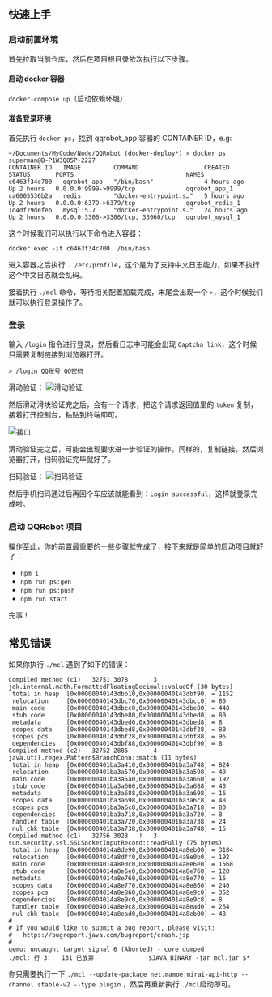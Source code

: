 

## 快速上手

### 启动前置环境

首先拉取当前仓库，然后在项目根目录依次执行以下步骤。

#### 启动 docker 容器

`docker-compose up`（启动依赖环境）

#### 准备登录环境

首先执行 `docker ps`，找到 qqrobot_app 容器的 CONTAINER ID，e.g:

```shell
~/Documents/MyCode/Node/QQRobot (docker-deploy*) » docker ps                                                   superman@B-P1W3Q05P-2227
CONTAINER ID   IMAGE         COMMAND                  CREATED        STATUS       PORTS                               NAMES
c6463f34c700   qqrobot_app   "/bin/bash"              4 hours ago    Up 2 hours   0.0.0.0:9999->9999/tcp              qqrobot_app_1
ca6005536b2a   redis         "docker-entrypoint.s…"   5 hours ago    Up 2 hours   0.0.0.0:6379->6379/tcp              qqrobot_redis_1
1d4df79defeb   mysql:5.7     "docker-entrypoint.s…"   24 hours ago   Up 2 hours   0.0.0.0:3306->3306/tcp, 33060/tcp   qqrobot_mysql_1
```

这个时候我们可以执行以下命令进入容器：

`docker exec -it c6463f34c700  /bin/bash`

进入容器之后执行 `. /etc/profile`，这个是为了支持中文日志能力，如果不执行这个中文日志就会乱码。

接着执行 `./mcl` 命令，等待相关配置加载完成，末尾会出现一个 `>`，这个时候我们就可以执行登录操作了。


### 登录

输入 `/login` 指令进行登录，然后看日志中可能会出现 `Captcha link`，这个时候只需要复制链接到浏览器打开。

```shell
> /login QQ账号 QQ密码
```
滑动验证：
![滑动验证](https://blog-images-1257398419.cos.ap-nanjing.myqcloud.com/github/mirai-%E6%BB%91%E5%8A%A8%E9%AA%8C%E8%AF%81.png)

然后滑动滑块验证完之后，会有一个请求，把这个请求返回值里的 `token` 复制，接着打开控制台，粘贴到终端即可。

![接口](https://blog-images-1257398419.cos.ap-nanjing.myqcloud.com/docker/capture.png)

滑动验证完之后，可能会出现要求进一步验证的操作，同样的，复制链接，然后浏览器打开，扫码验证完毕就好了。

扫码验证：
![扫码验证](https://blog-images-1257398419.cos.ap-nanjing.myqcloud.com/github/mirai-%E6%89%AB%E7%A0%81.png)

然后手机扫码通过后再回个车应该就能看到：`Login successful`，这样就登录完成啦。


### 启动 QQRobot 项目

操作至此，你的前置最重要的一些步骤就完成了，接下来就是简单的启动项目就好了：

- `npm i`
- `npm run ps:gen`
- `npm run ps:push`
- `npm run start`

完事！


## 常见错误

如果你执行 `./mcl` 遇到了如下的错误：
```shell
Compiled method (c1)   32751 3078       3       jdk.internal.math.FormattedFloatingDecimal::valueOf (30 bytes)
 total in heap  [0x00000040143dbb10,0x00000040143dbf90] = 1152
 relocation     [0x00000040143dbc70,0x00000040143dbcc0] = 80
 main code      [0x00000040143dbcc0,0x00000040143dbe80] = 448
 stub code      [0x00000040143dbe80,0x00000040143dbed0] = 80
 metadata       [0x00000040143dbed0,0x00000040143dbed8] = 8
 scopes data    [0x00000040143dbed8,0x00000040143dbf28] = 80
 scopes pcs     [0x00000040143dbf28,0x00000040143dbf88] = 96
 dependencies   [0x00000040143dbf88,0x00000040143dbf90] = 8
Compiled method (c2)   32752 2886       4       java.util.regex.Pattern$BranchConn::match (11 bytes)
 total in heap  [0x000000401ba3a410,0x000000401ba3a748] = 824
 relocation     [0x000000401ba3a570,0x000000401ba3a598] = 40
 main code      [0x000000401ba3a5a0,0x000000401ba3a660] = 192
 stub code      [0x000000401ba3a660,0x000000401ba3a688] = 40
 metadata       [0x000000401ba3a688,0x000000401ba3a698] = 16
 scopes data    [0x000000401ba3a698,0x000000401ba3a6c8] = 48
 scopes pcs     [0x000000401ba3a6c8,0x000000401ba3a718] = 80
 dependencies   [0x000000401ba3a718,0x000000401ba3a720] = 8
 handler table  [0x000000401ba3a720,0x000000401ba3a738] = 24
 nul chk table  [0x000000401ba3a738,0x000000401ba3a748] = 16
Compiled method (c1)   32756 3028   !   3       sun.security.ssl.SSLSocketInputRecord::readFully (75 bytes)
 total in heap  [0x0000004014a8de90,0x0000004014a8eb00] = 3184
 relocation     [0x0000004014a8dff0,0x0000004014a8e0b0] = 192
 main code      [0x0000004014a8e0c0,0x0000004014a8e6e0] = 1568
 stub code      [0x0000004014a8e6e0,0x0000004014a8e760] = 128
 metadata       [0x0000004014a8e760,0x0000004014a8e770] = 16
 scopes data    [0x0000004014a8e770,0x0000004014a8e860] = 240
 scopes pcs     [0x0000004014a8e860,0x0000004014a8e9c0] = 352
 dependencies   [0x0000004014a8e9c0,0x0000004014a8e9c8] = 8
 handler table  [0x0000004014a8e9c8,0x0000004014a8ead0] = 264
 nul chk table  [0x0000004014a8ead0,0x0000004014a8eb00] = 48
#
# If you would like to submit a bug report, please visit:
#   https://bugreport.java.com/bugreport/crash.jsp
#
qemu: uncaught target signal 6 (Aborted) - core dumped
./mcl: 行 3:   131 已放弃               $JAVA_BINARY -jar mcl.jar $*
```

你只需要执行一下 `./mcl --update-package net.mamoe:mirai-api-http --channel stable-v2 --type plugin` ，然后再重新执行 `./mcl`启动即可。